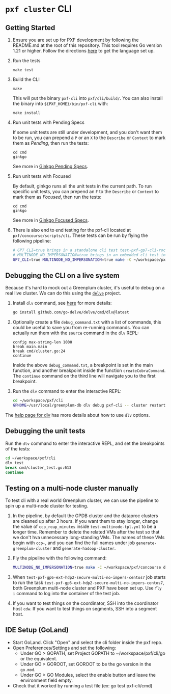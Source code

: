 # `pxf cluster` CLI

## Getting Started

1. Ensure you are set up for PXF development by following the README.md at the root of this repository. This tool requires Go version 1.21 or higher. Follow the directions [here](https://golang.org/doc/) to get the language set up.

1. Run the tests
   ```
   make test
   ```

1. Build the CLI
   ```
   make
   ```
   This will put the binary `pxf-cli` into `pxf/cli/build/`. You can also install the binary into `${PXF_HOME}/bin/pxf-cli` with:
   ```
   make install
   ```
1. Run unit tests with Pending Specs
   
   If some unit tests are still under development, and you don't want them to be run,
   you can prepend a `P` or an `X` to the `Describe` or `Context` to mark them as _Pending_, then run the tests:
   ```
   cd cmd
   ginkgo
   ```
   See more in [Ginkgo Pending Specs](https://onsi.github.io/ginkgo/#pending-specs).

1. Run unit tests with Focused

   By default, ginkgo runs all the unit tests in the current path.
   To run specific unit tests, you can prepend an `F` to the `Describe` or `Context` to mark them as _Focused_, then run the tests:
   ```
   cd cmd
   ginkgo
   ```
   See more in [Ginkgo Focused Specs](https://onsi.github.io/ginkgo/#focused-specs).

1. There is also end to end testing for the pxf-cli located at `pxf/concourse/scripts/cli`. These tests can be run by flying the following pipeline:

   ```sh
   # GP7_CLI=true brings in a standalone cli test test-pxf-gp7-cli-rocky8
   # MULTINODE_NO_IMPERSONATION=true brings in an embedded cli test in test-pxf-gp6-ext-hdp2-secure-multi-no-impers-centos7
   GP7_CLI=true MULTINODE_NO_IMPERSONATION=true make -C ~/workspace/pxf/concourse dev
   ```

## Debugging the CLI on a live system

Because it's hard to mock out a Greenplum cluster, it's useful to debug on a real live cluster. We can do this using the [`delve`](https://github.com/go-delve/delve) project.

1. Install `dlv` command, see [here](https://github.com/go-delve/delve/blob/master/Documentation/installation/linux/install.md) for more details:

   ```bash
   go install github.com/go-delve/delve/cmd/dlv@latest
   ```

1. Optionally create a file `debug_command.txt` with a list of commands, this could be useful to save you from re-running commands. You can actually run them with the `source` command in the `dlv` REPL:

   ```
   config max-string-len 1000
   break main.main
   break cmd/cluster.go:24
   continue
   ```

   Inside the above `debug_command.txt`, a breakpoint is set in the main function, and another breakpoint inside the function `createCobraCommand`.
   The `continue` command on the third line will navigate you to the first breakpoint.

1. Run the `dlv` command to enter the interactive REPL:

   ```bash
   cd ~/workspace/pxf/cli
   GPHOME=/usr/local/greenplum-db dlv debug pxf-cli -- cluster restart
   ```

The [help page for dlv](https://github.com/go-delve/delve/tree/master/Documentation/cli) has more details about how to use `dlv` options.

## Debugging the unit tests

Run the `dlv` command to enter the interactive REPL, and set the breakpoints of the tests:

   ```bash
   cd ~/workspace/pxf/cli
   dlv test
   break cmd/cluster_test.go:613
   continue
   ```

## Testing on a multi-node cluster manually

To test cli with a real world Greenplum cluster, we can use the pipeline to spin up a multi-node cluster for testing.

1. In the pipeline, by default the GPDB cluster and the dataproc clusters are cleaned up after 3 hours.
If you want them to stay longer, change the value of `ccp_reap_minutes` inside `test-multinode-tpl.yml` to be a longer time.
Remember to delete the related VMs after the test so that we don't hva unnecessary long-standing VMs.
The names of these VMs begin with `ccp-`, and you can find the full names under job `generate-greenplum-cluster` and `generate-hadoop-cluster`.

1. Fly the pipeline with the following command:

   ```bash
   MULTINODE_NO_IMPERSONATION=true make -C ~/workspace/pxf/concourse dev
   ```
1. When `test-pxf-gp6-ext-hdp2-secure-multi-no-impers-centos7` job starts to run the task `test-pxf-gp6-ext-hdp2-secure-multi-no-impers-centos7`,
both Greenplum multi-node cluster and PXF have been set up. Use `fly i` command to log into the container of the test job.

1. If you want to test things on the coordinator, SSH into the coordinator host `cdw`. If you want to test things on segments, SSH into a segment host.

## IDE Setup (GoLand)
* Start GoLand. Click "Open" and select the cli folder inside the pxf repo.
* Open Preferences/Settings and set the following:
  * Under GO > GOPATH, set Project GOPATH to ~/workspace/pxf/cli/go or the equivalent.
  * Under GO > GOROOT, set GOROOT to be the go version in the `go.mod`.
  * Under GO > GO Modules, select the enable button and leave the environment field empty.
* Check that it worked by running a test file (ex: go test pxf-cli/cmd)
